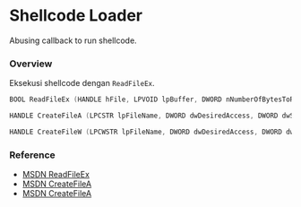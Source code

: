 # Shellcode Loader

Abusing callback to run shellcode.

### Overview

Eksekusi shellcode dengan `ReadFileEx`.

```c++
BOOL ReadFileEx (HANDLE hFile, LPVOID lpBuffer, DWORD nNumberOfBytesToRead, LPOVERLAPPED lpOverlapped, LPOVERLAPPED_COMPLETION_ROUTINE lpCompletionRoutine);

HANDLE CreateFileA (LPCSTR lpFileName, DWORD dwDesiredAccess, DWORD dwShareMode, LPSECURITY_ATTRIBUTES lpSecurityAttributes, DWORD dwCreationDisposition, DWORD dwFlagsAndAttributes, HANDLE hTemplateFile);

HANDLE CreateFileW (LPCWSTR lpFileName, DWORD dwDesiredAccess, DWORD dwShareMode, LPSECURITY_ATTRIBUTES lpSecurityAttributes, DWORD dwCreationDisposition, DWORD dwFlagsAndAttributes, HANDLE hTemplateFile);
```

### Reference 

- [MSDN ReadFileEx](https://docs.microsoft.com/en-us/windows/win32/api/fileapi/nf-fileapi-readfileex)
- [MSDN CreateFileA](https://docs.microsoft.com/en-us/windows/win32/api/fileapi/nf-fileapi-createfilea)
- [MSDN CreateFileA](https://docs.microsoft.com/en-us/windows/win32/api/fileapi/nf-fileapi-createfilew)